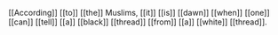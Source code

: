 [[According]] [[to]] [[the]] Muslims, [[it]] [[is]] [[dawn]] [[when]] [[one]] [[can]] [[tell]] [[a]] [[black]] [[thread]] [[from]] [[a]] [[white]] [[thread]].

